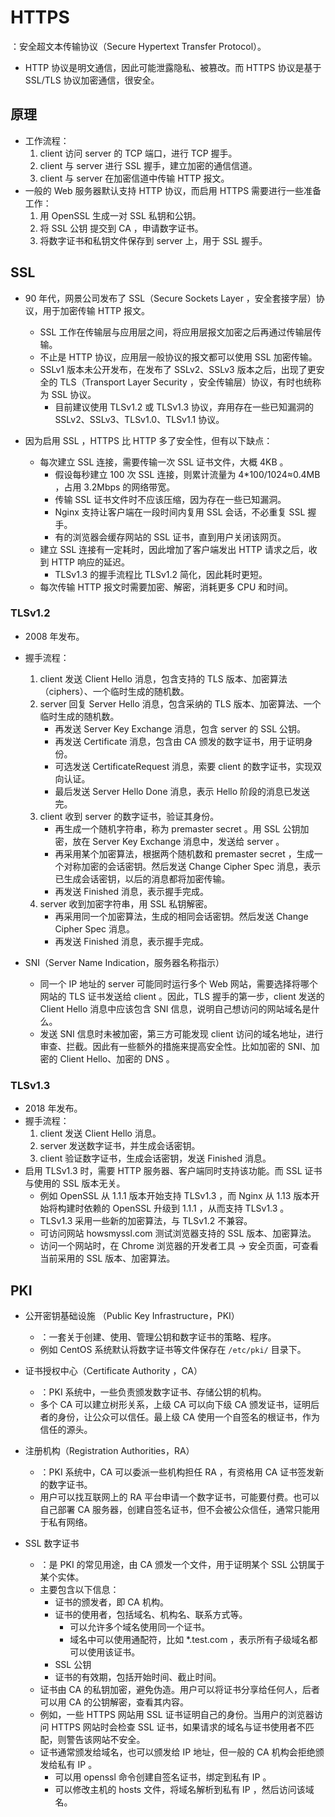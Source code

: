 # HTTPS

：安全超文本传输协议（Secure Hypertext Transfer Protocol）。
- HTTP 协议是明文通信，因此可能泄露隐私、被篡改。而 HTTPS 协议是基于 SSL/TLS 协议加密通信，很安全。

## 原理

- 工作流程：
  1. client 访问 server 的 TCP 端口，进行 TCP 握手。
  2. client 与 server 进行 SSL 握手，建立加密的通信信道。
  3. client 与 server 在加密信道中传输 HTTP 报文。
- 一般的 Web 服务器默认支持 HTTP 协议，而启用 HTTPS 需要进行一些准备工作：
  1. 用 OpenSSL 生成一对 SSL 私钥和公钥。
  2. 将 SSL 公钥 提交到 CA ，申请数字证书。
  3. 将数字证书和私钥文件保存到 server 上，用于 SSL 握手。

## SSL

- 90 年代，网景公司发布了 SSL（Secure Sockets Layer ，安全套接字层）协议，用于加密传输 HTTP 报文。
  - SSL 工作在传输层与应用层之间，将应用层报文加密之后再通过传输层传输。
  - 不止是 HTTP 协议，应用层一般协议的报文都可以使用 SSL 加密传输。
  - SSLv1 版本未公开发布，在发布了 SSLv2、SSLv3 版本之后，出现了更安全的 TLS（Transport Layer Security ，安全传输层）协议，有时也统称为 SSL 协议。
    - 目前建议使用 TLSv1.2 或 TLSv1.3 协议，弃用存在一些已知漏洞的 SSLv2、SSLv3、TLSv1.0、TLSv1.1 协议。

- 因为启用 SSL ，HTTPS 比 HTTP 多了安全性，但有以下缺点：
  - 每次建立 SSL 连接，需要传输一次 SSL 证书文件，大概 4KB 。
    - 假设每秒建立 100 次 SSL 连接，则累计流量为 4*100/1024≈0.4MB ，占用 3.2Mbps 的网络带宽。
    - 传输 SSL 证书文件时不应该压缩，因为存在一些已知漏洞。
    - Nginx 支持让客户端在一段时间内复用 SSL 会话，不必重复 SSL 握手。
    - 有的浏览器会缓存网站的 SSL 证书，直到用户关闭该网页。
  - 建立 SSL 连接有一定耗时，因此增加了客户端发出 HTTP 请求之后，收到 HTTP 响应的延迟。
    - TLSv1.3 的握手流程比 TLSv1.2 简化，因此耗时更短。
  - 每次传输 HTTP 报文时需要加密、解密，消耗更多 CPU 和时间。

### TLSv1.2

- 2008 年发布。
- 握手流程：
  1. client 发送 Client Hello 消息，包含支持的 TLS 版本、加密算法（ciphers）、一个临时生成的随机数。
  2. server 回复 Server Hello 消息，包含采纳的 TLS 版本、加密算法、一个临时生成的随机数。
      - 再发送 Server Key Exchange 消息，包含 server 的 SSL 公钥。
      - 再发送 Certificate 消息，包含由 CA 颁发的数字证书，用于证明身份。
      - 可选发送 CertificateRequest 消息，索要 client 的数字证书，实现双向认证。
      - 最后发送 Server Hello Done 消息，表示 Hello 阶段的消息已发送完。
  3. client 收到 server 的数字证书，验证其身份。
      - 再生成一个随机字符串，称为 premaster secret 。用 SSL 公钥加密，放在 Server Key Exchange 消息中，发送给 server 。
      - 再采用某个加密算法，根据两个随机数和 premaster secret ，生成一个对称加密的会话密钥。然后发送 Change Cipher Spec 消息，表示已生成会话密钥，以后的消息都将加密传输。
      - 再发送 Finished 消息，表示握手完成。
  4. server 收到加密字符串，用 SSL 私钥解密。
      - 再采用同一个加密算法，生成的相同会话密钥。然后发送 Change Cipher Spec 消息。
      - 再发送 Finished 消息，表示握手完成。

- SNI（Server Name Indication，服务器名称指示）
  - 同一个 IP 地址的 server 可能同时运行多个 Web 网站，需要选择将哪个网站的 TLS 证书发送给 client 。因此，TLS 握手的第一步，client 发送的 Client Hello 消息中应该包含 SNI 信息，说明自己想访问的网站域名是什么。
  - 发送 SNI 信息时未被加密，第三方可能发现 client 访问的域名地址，进行审查、拦截。因此有一些额外的措施来提高安全性。比如加密的 SNI、加密的 Client Hello、加密的 DNS 。

### TLSv1.3

- 2018 年发布。
- 握手流程：
  1. client 发送 Client Hello 消息。
  2. server 发送数字证书，并生成会话密钥。
  3. client 验证数字证书，生成会话密钥，发送 Finished 消息。
- 启用 TLSv1.3 时，需要 HTTP 服务器、客户端同时支持该功能。而 SSL 证书与使用的 SSL 版本无关。
  - 例如 OpenSSL 从 1.1.1 版本开始支持 TLSv1.3 ，而 Nginx 从 1.13 版本开始将构建时依赖的 OpenSSL 升级到 1.1.1 ，从而支持 TLSv1.3 。
  - TLSv1.3 采用一些新的加密算法，与 TLSv1.2 不兼容。
  - 可访问网站 howsmyssl.com 测试浏览器支持的 SSL 版本、加密算法。
  - 访问一个网站时，在 Chrome 浏览器的开发者工具 -> 安全页面，可查看当前采用的 SSL 版本、加密算法。

## PKI

- 公开密钥基础设施 （Public Key Infrastructure，PKI）
  - ：一套关于创建、使用、管理公钥和数字证书的策略、程序。
  - 例如 CentOS 系统默认将数字证书等文件保存在 `/etc/pki/` 目录下。
- 证书授权中心（Certificate Authority ，CA）
  - ：PKI 系统中，一些负责颁发数字证书、存储公钥的机构。
  - 多个 CA 可以建立树形关系，上级 CA 可以向下级 CA 颁发证书，证明后者的身份，让公众可以信任。最上级 CA 使用一个自签名的根证书，作为信任的源头。
- 注册机构（Registration Authorities，RA）
  - ：PKI 系统中，CA 可以委派一些机构担任 RA ，有资格用 CA 证书签发新的数字证书。
  - 用户可以找互联网上的 RA 平台申请一个数字证书，可能要付费。也可以自己部署 CA 服务器，创建自签名证书，但不会被公众信任，通常只能用于私有网络。

- SSL 数字证书
  - ：是 PKI 的常见用途，由 CA 颁发一个文件，用于证明某个 SSL 公钥属于某个实体。
  - 主要包含以下信息：
    - 证书的颁发者，即 CA 机构。
    - 证书的使用者，包括域名、机构名、联系方式等。
      - 可以允许多个域名使用同一个证书。
      - 域名中可以使用通配符，比如 *.test.com ，表示所有子级域名都可以使用该证书。
    - SSL 公钥
    - 证书的有效期，包括开始时间、截止时间。
  - 证书由 CA 的私钥加密，避免伪造。用户可以将证书分享给任何人，后者可以用 CA 的公钥解密，查看其内容。
  - 例如，一些 HTTPS 网站用 SSL 证书证明自己的身份。当用户的浏览器访问 HTTPS 网站时会检查 SSL 证书，如果请求的域名与证书使用者不匹配，则警告该网站不安全。
  - 证书通常颁发给域名，也可以颁发给 IP 地址，但一般的 CA 机构会拒绝颁发给私有 IP 。
    - 可以用 openssl 命令创建自签名证书，绑定到私有 IP 。
    - 可以修改主机的 hosts 文件，将域名解析到私有 IP ，然后访问该域名。
